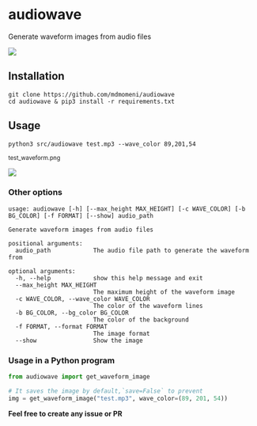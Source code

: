 # audiowave
 Generate waveform images from audio files

 <img src="https://beatly-video.s3.ir-thr-at1.arvanstorage.com/test_waveform.png" />


## Installation
```
git clone https://github.com/mdmomeni/audiowave
cd audiowave & pip3 install -r requirements.txt
```
## Usage
```
python3 src/audiowave test.mp3 --wave_color 89,201,54
```
<sub>test_waveform.png</sub>

 <img src="https://beatly-video.s3.ir-thr-at1.arvanstorage.com/test_waveform_green.png" />

### Other options
```
usage: audiowave [-h] [--max_height MAX_HEIGHT] [-c WAVE_COLOR] [-b BG_COLOR] [-f FORMAT] [--show] audio_path

Generate waveform images from audio files

positional arguments:
  audio_path            The audio file path to generate the waveform from

optional arguments:
  -h, --help            show this help message and exit
  --max_height MAX_HEIGHT
                        The maximum height of the waveform image
  -c WAVE_COLOR, --wave_color WAVE_COLOR
                        The color of the waveform lines
  -b BG_COLOR, --bg_color BG_COLOR
                        The color of the background
  -f FORMAT, --format FORMAT
                        The image format
  --show                Show the image
```
### Usage in a Python program
```python
from audiowave import get_waveform_image

# It saves the image by default,`save=False` to prevent
img = get_waveform_image("test.mp3", wave_color=(89, 201, 54))
```

**Feel free to create any issue or PR**
